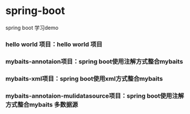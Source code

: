 # spring-boot
spring boot 学习demo

### hello world 项目：hello world 项目
### mybaits-annotaion项目：spring boot使用注解方式整合mybaits
### mybaits-xml项目：spring boot使用xml方式整合mybaits
### mybaits-annotaion-mulidatasource项目：spring boot使用注解方式整合mybaits 多数据源

